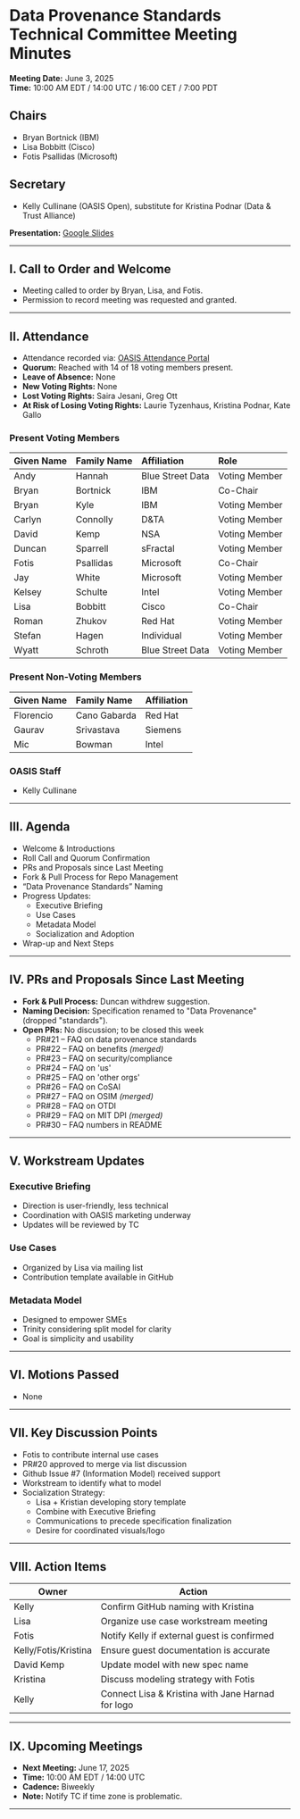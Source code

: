 # Data Provenance Standards Technical Committee Meeting Minutes

**Meeting Date:** June 3, 2025  
**Time:** 10:00 AM EDT / 14:00 UTC / 16:00 CET / 7:00 PDT

## Chairs
- Bryan Bortnick (IBM)
- Lisa Bobbitt (Cisco)
- Fotis Psallidas (Microsoft)

## Secretary
- Kelly Cullinane (OASIS Open), substitute for Kristina Podnar (Data & Trust Alliance)

**Presentation:** [Google Slides](#)

---

## I. Call to Order and Welcome

- Meeting called to order by Bryan, Lisa, and Fotis.
- Permission to record meeting was requested and granted.

---

## II. Attendance

- Attendance recorded via: [OASIS Attendance Portal](https://groups.oasis-open.org/communities/community-home/recent-community-events?communitykey=2c60b2cf-45d3-48cd-8594-0194f182b33d)
- **Quorum:** Reached with 14 of 18 voting members present.
- **Leave of Absence:** None  
- **New Voting Rights:** None  
- **Lost Voting Rights:** Saira Jesani, Greg Ott  
- **At Risk of Losing Voting Rights:** Laurie Tyzenhaus, Kristina Podnar, Kate Gallo  

### Present Voting Members

| Given Name | Family Name | Affiliation      | Role          |
|:-----------|:------------|:-----------------|:--------------|
| Andy       | Hannah      | Blue Street Data | Voting Member |
| Bryan      | Bortnick    | IBM              | Co-Chair      |
| Bryan      | Kyle        | IBM              | Voting Member |
| Carlyn     | Connolly    | D&TA             | Voting Member |
| David      | Kemp        | NSA              | Voting Member |
| Duncan     | Sparrell    | sFractal         | Voting Member |
| Fotis      | Psallidas   | Microsoft        | Co-Chair      |
| Jay        | White       | Microsoft        | Voting Member |
| Kelsey     | Schulte     | Intel            | Voting Member |
| Lisa       | Bobbitt     | Cisco            | Co-Chair      |
| Roman      | Zhukov      | Red Hat          | Voting Member |
| Stefan     | Hagen       | Individual       | Voting Member |
| Wyatt      | Schroth     | Blue Street Data | Voting Member |

### Present Non-Voting Members

| Given Name | Family Name  | Affiliation |
|:-----------|:-------------|:------------|
| Florencio  | Cano Gabarda | Red Hat     |
| Gaurav     | Srivastava   | Siemens     |
| Mic        | Bowman       | Intel       |

### OASIS Staff

- Kelly Cullinane

---

## III. Agenda

- Welcome & Introductions
- Roll Call and Quorum Confirmation
- PRs and Proposals since Last Meeting
- Fork & Pull Process for Repo Management
- “Data Provenance Standards” Naming
- Progress Updates:
  - Executive Briefing
  - Use Cases
  - Metadata Model
  - Socialization and Adoption
- Wrap-up and Next Steps

---

## IV. PRs and Proposals Since Last Meeting

- **Fork & Pull Process:** Duncan withdrew suggestion.
- **Naming Decision:** Specification renamed to "Data Provenance" (dropped "standards").
- **Open PRs:** No discussion; to be closed this week
  - PR#21 – FAQ on data provenance standards
  - PR#22 – FAQ on benefits *(merged)*
  - PR#23 – FAQ on security/compliance
  - PR#24 – FAQ on 'us'
  - PR#25 – FAQ on 'other orgs'
  - PR#26 – FAQ on CoSAI
  - PR#27 – FAQ on OSIM *(merged)*
  - PR#28 – FAQ on OTDI
  - PR#29 – FAQ on MIT DPI *(merged)*
  - PR#30 – FAQ numbers in README

---

## V. Workstream Updates

### Executive Briefing

- Direction is user-friendly, less technical  
- Coordination with OASIS marketing underway  
- Updates will be reviewed by TC  

### Use Cases

- Organized by Lisa via mailing list  
- Contribution template available in GitHub  

### Metadata Model

- Designed to empower SMEs  
- Trinity considering split model for clarity  
- Goal is simplicity and usability  

---

## VI. Motions Passed

- None

---

## VII. Key Discussion Points

- Fotis to contribute internal use cases  
- PR#20 approved to merge via list discussion  
- Github Issue #7 (Information Model) received support  
- Workstream to identify what to model  
- Socialization Strategy:
  - Lisa + Kristian developing story template
  - Combine with Executive Briefing
  - Communications to precede specification finalization
  - Desire for coordinated visuals/logo

---

## VIII. Action Items

| Owner       | Action |
|-------------|--------|
| Kelly       | Confirm GitHub naming with Kristina |
| Lisa        | Organize use case workstream meeting |
| Fotis       | Notify Kelly if external guest is confirmed |
| Kelly/Fotis/Kristina | Ensure guest documentation is accurate |
| David Kemp  | Update model with new spec name |
| Kristina    | Discuss modeling strategy with Fotis |
| Kelly       | Connect Lisa & Kristina with Jane Harnad for logo |

---

## IX. Upcoming Meetings

- **Next Meeting:** June 17, 2025  
- **Time:** 10:00 AM EDT / 14:00 UTC  
- **Cadence:** Biweekly  
- **Note:** Notify TC if time zone is problematic.

---
